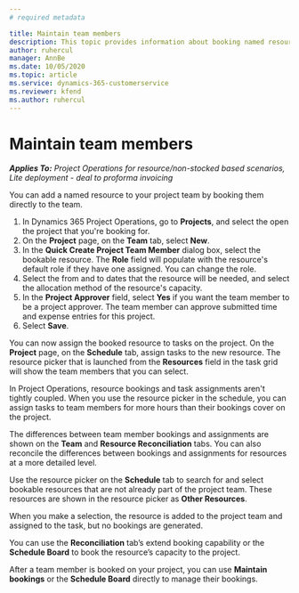 ```yaml
---
# required metadata

title: Maintain team members
description: This topic provides information about booking named resources to project teams and assigning them to tasks. 
author: ruhercul
manager: AnnBe
ms.date: 10/05/2020
ms.topic: article
ms.service: dynamics-365-customerservice
ms.reviewer: kfend
ms.author: ruhercul
---
```


# Maintain team members

_**Applies To:** Project Operations for resource/non-stocked based scenarios, Lite deployment - deal to proforma invoicing_

You can add a named resource to your project team by booking them directly to the team.

1. In Dynamics 365 Project Operations, go to **Projects**, and select the open the project that you're booking for.
2. On the **Project** page, on the **Team** tab, select **New**. 
3. In the **Quick Create Project Team Member** dialog box, select the bookable resource. The **Role** field will populate with the resource's default role if they have one assigned. You can change the role. 
4. Select the from and to dates that the resource will be needed, and select the allocation method of the resource's capacity. 
5. In the **Project Approver** field, select **Yes** if you want the team member to be a project approver. The team member can approve submitted time and expense entries for this project. 
6. Select **Save**.

You can now assign the booked resource to tasks on the project. On the **Project** page, on the **Schedule** tab, assign tasks to the new resource. The resource picker that is launched from the **Resources** field in the task grid will show the team members that you can select.


In Project Operations, resource bookings and task assignments aren't tightly coupled. When you use the resource picker in the schedule, you can assign tasks to team members for more hours than their bookings cover on the project.

The differences between team member bookings and assignments are shown on the **Team** and **Resource Reconciliation** tabs. You can also reconcile the differences between bookings and assignments for resources at a more detailed level.

Use the resource picker on the **Schedule** tab to search for and select bookable resources that are not already part of the project team. These resources are shown in the resource picker as **Other Resources**.

When you make a selection, the resource is added to the project team and assigned to the task, but no bookings are generated.

You can use the **Reconciliation** tab’s extend booking capability or the **Schedule Board** to book the resource’s capacity to the project.

After a team member is booked on your project, you can use **Maintain bookings** or the **Schedule Board** directly to manage their bookings.
